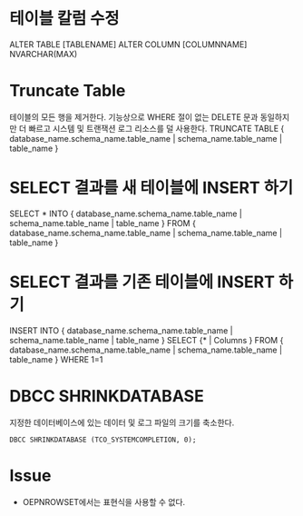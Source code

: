 # 테이블 칼럼 수정
ALTER TABLE [TABLENAME] ALTER COLUMN [COLUMNNAME] NVARCHAR(MAX)

# Truncate Table
테이블의 모든 행을 제거한다. 기능상으로 WHERE 절이 없는 DELETE 문과 동일하지만 더 빠르고 시스템 및 트랜잭션 로그 리소스를 덜 사용한다.
  TRUNCATE TABLE { database_name.schema_name.table_name | schema_name.table_name | table_name }

# SELECT 결과를 새 테이블에 INSERT 하기
  SELECT * INTO { database_name.schema_name.table_name | schema_name.table_name | table_name } FROM { database_name.schema_name.table_name | schema_name.table_name | table_name }

# SELECT 결과를 기존 테이블에 INSERT 하기
  INSERT INTO { database_name.schema_name.table_name | schema_name.table_name | table_name }
  SELECT {* | Columns } FROM { database_name.schema_name.table_name | schema_name.table_name | table_name } WHERE 1=1

# DBCC SHRINKDATABASE
지정한 데이터베이스에 있는 데이터 및 로그 파일의 크기를 축소한다.

    DBCC SHRINKDATABASE (TCO_SYSTEMCOMPLETION, 0);

# Issue
- OEPNROWSET에서는 표현식을 사용할 수 없다.